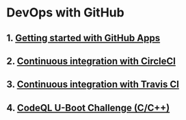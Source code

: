 # DevOps with GitHub

## 1. [Getting started with GitHub Apps](https://github.com/Zi-Tao/getting-started-github-apps)

## 2. [Continuous integration with CircleCI](https://github.com/Zi-Tao/continuous-integration-circle)

## 3. [Continuous integration with Travis CI](https://lab.github.com/githubtraining/continuous-integration-with-travis-ci)

## 4. [CodeQL U-Boot Challenge (C/C++)](https://github.com/Zi-Tao/codeql-uboot)
